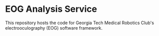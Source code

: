 # EOG Analysis Service
This repository hosts the code for Georgia Tech Medical Robotics Club's electrooculography (EOG) software framework.
